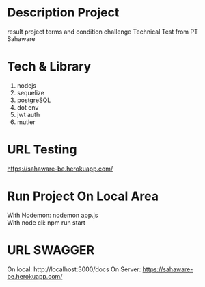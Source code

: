 # Description Project

result project terms and condition challenge Technical Test from PT Sahaware

# Tech & Library

1. nodejs
2. sequelize
3. postgreSQL
4. dot env
5. jwt auth
6. mutler

# URL Testing

https://sahaware-be.herokuapp.com/

# Run Project On Local Area

With Nodemon: nodemon app.js
<br>
With node cli: npm run start

# URL SWAGGER

On local: http://localhost:3000/docs
On Server: https://sahaware-be.herokuapp.com/
